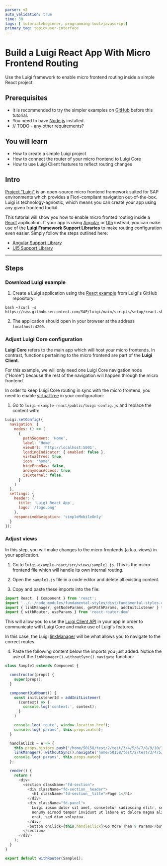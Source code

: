 ```yaml
---
parser: v2
auto_validation: true
time: 30
tags: [ tutorial>beginner, programming-tool>javascript]
primary_tag: topic>user-interface
---
```


# Build a Luigi React App With Micro Frontend Routing
<!-- description --> Use the Luigi framework to enable micro frontend routing inside a simple React project.

## Prerequisites
 - It is recommended to try the simpler examples on [GitHub](https://github.com/SAP/luigi/tree/master/core/examples) before this tutorial.
 - You need to have [Node.js](https://nodejs.org/en/download/current/) installed.
 - // TODO - any other requirements? 

## You will learn
  - How to create a simple Luigi project
  - How to connect the router of your micro frontend to Luigi Core
  - How to use Luigi Client features to reflect routing changes 

## Intro
[Project "Luigi"](luigi-project.io) is an open-source micro frontend framework suited for SAP environments which provides a Fiori-compliant navigation out-of-the-box. Luigi is technology-agnostic, which means you can create your app using any given frontend toolkit. 

This tutorial will show you how to enable micro fronted routing inside a [React](https://react.dev/) application. If your app is using [Angular](https://angular.io/) or [UI5]() instead, you can make use of the **Luigi Framework Support Libraries** to make routing configuration even easier. Simply follow the steps outlined here: 

- [Angular Support Library](https://docs.luigi-project.io/docs/framework-support-libraries/?section=angular-support-library)
- [UI5 Support Library](https://docs.luigi-project.io/docs/framework-support-libraries)

---

## Steps

### Download Luigi example

1. Create a Luigi application using the [React example](https://github.com/SAP/luigi/tree/main/core/examples/luigi-example-react) from Luigi's GitHub repository: 

```Shell
bash <(curl -s https://raw.githubusercontent.com/SAP/luigi/main/scripts/setup/react.sh)
```

2. The application should open in your browser at the address `localhost:4200`.  



### Adjust Luigi Core configuration 

**Luigi Core** refers to the main app which will host your micro frontends. In contrast, functions pertaining to the micro frontend are part of the **Luigi Client**. 

For this example, we will only need one Luigi Core navigation node ("Home") because the rest of the navigation will happen through the micro frontend. 

In order to keep Luigi Core routing in sync with the micro frontend, you need to enable [virtualTree](https://docs.luigi-project.io/docs/navigation-parameters-reference/?section=virtualtree) in your configuration: 


1. Go to `luigi-example-react/public/luigi-config.js` and replace the content with: 

```JavaScript
Luigi.setConfig({
  navigation: {
    nodes: () => [
      {
        pathSegment: 'Home',
        label: 'Home',
        viewUrl: 'http://localhost:5001',
        loadingIndicator: { enabled: false },
        virtualTree: true,
        icon: 'home',
        hideFromNav: false,
        anonymousAccess: true,
        isExternal: false,
      }
    ]
  },
  settings: {
    header: {
      title: 'Luigi React App',
      logo: '/logo.png'
    },
    responsiveNavigation: 'simpleMobileOnly'
  }
});
```

### Adjust views

In this step, you will make changes to the micro frontends (a.k.a. views) in your application. 

1. Go to `luigi-example-react/src/views/sample1.js`. This is the micro frontend file which will handle its own internal routing. 

2. Open the `sample1.js` file in a code editor and delete all existing content. 

3. Copy and paste these imports into the file: 

```js 
import React, { Component } from 'react';
import '../../node_modules/fundamental-styles/dist/fundamental-styles.css';
import { linkManager, getNodeParams, getPathParams, addInitListener } from '@luigi-project/client';
import { withRouter, useParams } from 'react-router-dom'
```

This will allow you to use the [Luigi Client API](https://docs.luigi-project.io/docs/luigi-client-api) in your app in order to communicate with Luigi Core and make use of Luigi's features. 

In this case, the Luigi [linkManager](https://docs.luigi-project.io/docs/luigi-client-api?section=linkmanager) will be what allows you to navigate to the correct routes.  

4. Paste the following content below the imports you just added. Notice the use of the `linkManager().withoutSync().navigate` function: 

```js
class Sample1 extends Component {

  constructor(props) {
    super(props);
  }

  componentDidMount() {
    const initListenerId = addInitListener(
      (context) => {
        console.log('context:', context);
      }
    )

    console.log('route', window.location.href);
    console.log('params', this.props.match);
  }

  handleClick = e => {
    this.props.history.push("/home/50158/test/2/test/3/4/5/6/7/8/9/10/11/12/13");
    linkManager().withoutSync().navigate('home/50158/test/2/test/3/4/5/6/7/8/9/10/11/12/13');
    console.log('params', this.props.match)
  };

  render() {
    return (
      <div>
        <section className="fd-section">
          <div className="fd-section__header">
            <h1 className="fd-section__title">Page 1</h1>
          </div>
          <div className="fd-panel">
            Luigi ipsum dolor sit amet, consetetur sadipscing elitr, sed diam
            nonumy eirmod tempor invidunt ut labore et dolore magna aliquyam
            erat, sed diam voluptua.
          </div>
          <button onClick={this.handleClick}>Go More Than 9 Params</button>
        </section>
      </div>
    );
  }
}

export default withRouter(Sample1);
```

